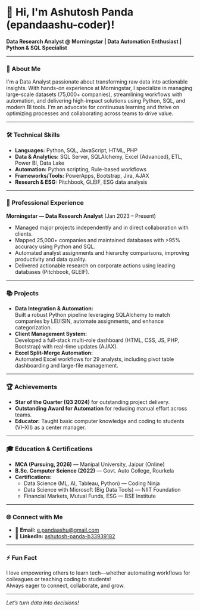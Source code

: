 # 👋 Hi, I'm Ashutosh Panda (epandaashu-coder)!

**Data Research Analyst @ Morningstar | Data Automation Enthusiast | Python & SQL Specialist**

---
### 🚀 About Me

I'm a Data Analyst passionate about transforming raw data into actionable insights. With hands-on experience at Morningstar, I specialize in managing large-scale datasets (75,000+ companies), streamlining workflows with automation, and delivering high-impact solutions using Python, SQL, and modern BI tools. I'm an advocate for continuous learning and thrive on optimizing processes and collaborating across teams to drive value.

---
### 🛠️ Technical Skills

- **Languages:** Python, SQL, JavaScript, HTML, PHP
- **Data & Analytics:** SQL Server, SQLAlchemy, Excel (Advanced), ETL, Power BI, Data Lake
- **Automation:** Python scripting, Rule-based workflows
- **Frameworks/Tools:** PowerApps, Bootstrap, Jira, AJAX
- **Research & ESG:** Pitchbook, GLEIF, ESG data analysis

---
### 💼 Professional Experience

**Morningstar — Data Research Analyst** (Jan 2023 – Present)
- Managed major projects independently and in direct collaboration with clients.
- Mapped 25,000+ companies and maintained databases with >95% accuracy using Python and SQL.
- Automated analyst assignments and hierarchy comparisons, improving productivity and data quality.
- Delivered actionable research on corporate actions using leading databases (Pitchbook, GLEIF).

---
### 📚 Projects

- **Data Integration & Automation:**  
  Built a robust Python pipeline leveraging SQLAlchemy to match companies by LEI/ISIN, automate assignments, and enhance categorization.
- **Client Management System:**  
  Developed a full-stack multi-role dashboard (HTML, CSS, JS, PHP, Bootstrap) with real-time updates (AJAX).
- **Excel Split-Merge Automation:**  
  Automated Excel workflows for 29 analysts, including pivot table dashboarding and large-file management.

---
### 🏆 Achievements

- **Star of the Quarter (Q3 2024)** for outstanding project delivery.
- **Outstanding Award for Automation** for reducing manual effort across teams.
- **Educator:** Taught basic computer knowledge and coding to students (VI–XII) as a center manager.

---
### 🎓 Education & Certifications

- **MCA (Pursuing, 2026)** — Manipal University, Jaipur (Online)
- **B.Sc. Computer Science (2022)** — Govt. Auto College, Rourkela
- **Certifications:**  
  - Data Science (ML, AI, Tableau, Python) — Coding Ninja  
  - Data Science with Microsoft (Big Data Tools) — NIIT Foundation  
  - Financial Markets, Mutual Funds, ESG — BSE Institute

---
### 🌐 Connect with Me

- 📧 **Email:** e.pandaashu@gmail.com
- 💼 **LinkedIn:** [ashutosh-panda-b33939182](https://www.linkedin.com/in/ashutosh-panda-b33939182/)

---
### ⚡ Fun Fact

I love empowering others to learn tech—whether automating workflows for colleagues or teaching coding to students!  
Always eager to connect, collaborate, and grow.

---

*Let’s turn data into decisions!*
